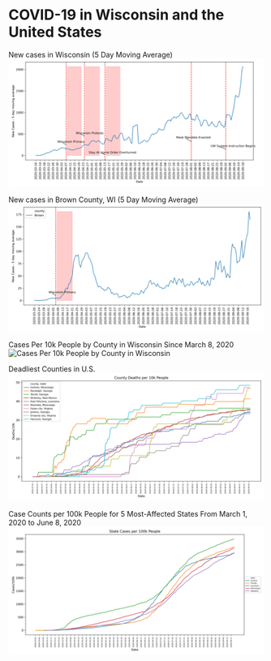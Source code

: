 # COVID-19 in Wisconsin and the United States

New cases in Wisconsin (5 Day Moving Average)
![Wisconsin Election](/plots/consequences.png)

New cases in Brown County, WI (5 Day Moving Average)
![Brown County Election](/plots/consequences_brown.png)

Cases Per 10k People by County in Wisconsin Since March 8, 2020
![Cases Per 10k People by County in Wisconsin](/plots/wisconsin_new_cases.gif)

Deadliest Counties in U.S.
![Deadliest Counties](/plots/deadly_counties.png)

Case Counts per 100k People for 5 Most-Affected States From March 1, 2020 to June 8, 2020
![Case Counts for 5 Most-Affected States From March 1, 2020 to June 8, 2020](/plots/plot.png)
